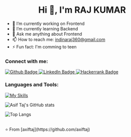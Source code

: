  <h1 align="center">Hi 👋, I'm RAJ KUMAR</h1>

- 🔭 I’m currently working on Frontend
- 🌱 I’m currently learning Backend
- 💬 Ask me anything about Frontend
- 📫 How to reach me: indinaraj360@gmail.com
- ⚡ Fun fact: I'm comming to teen
  
### Connect with me:
<div id="badges">
  <a href="https://github.com/rajsharma404">
    <img src="https://img.shields.io/badge/Github-purple?style=for-the-badge&logo=Github&logoColor=black" alt="Github Badge"/>
  </a>
   <a href="https://www.linkedin.com/in/raj-sharma-171a79274/">
    <img src="https://img.shields.io/badge/Linkedin-SkyBlue?style=for-the-badge&logo=Linkedin&logoColor=black" alt="LinkedIn Badge"/>
  </a>
     <a href="https://www.hackerrank.com/profile/indianraj360">
    <img src="https://img.shields.io/badge/Hackkerrank-blue?style=for-the-badge&logo=Hackerrank&logoColor=black" alt="Hackerrank Badge"/>
  </a>

</div>

### Languages and Tools:
[![My Skills](https://skillicons.dev/icons?i=flutter,dart,firebase,github,git,postman,figma,xd&perline=5)](https://skillicons.dev)

![Asif Taj's GitHub stats](https://github-readme-stats.vercel.app/api?username=axiftaj&show_icons=true&theme=dark)

![Top Langs](https://github-readme-stats.vercel.app/api/top-langs/?username=axiftaj&theme=dark)


<br>
⭐️ From [axiftaj](https://github.com/axiftaj)
